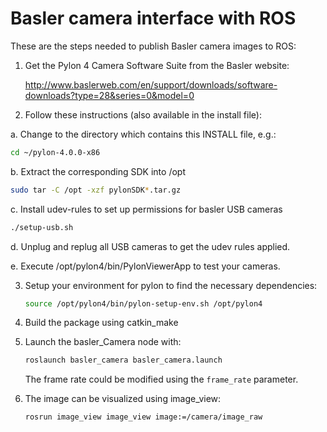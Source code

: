 Basler camera interface with ROS
========================

These are the steps needed to publish Basler camera images to ROS:

1. Get the Pylon 4 Camera Software Suite from the Basler website:

   http://www.baslerweb.com/en/support/downloads/software-downloads?type=28&series=0&model=0

2. Follow these instructions (also available in the install file):

  a. Change to the directory which contains this INSTALL file, e.g.: 
  ```bash
  cd ~/pylon-4.0.0-x86
 ```
  b. Extract the corresponding SDK into /opt
  ```bash
  sudo tar -C /opt -xzf pylonSDK*.tar.gz
  ```
  c. Install udev-rules to set up permissions for basler USB cameras
  ```bash
  ./setup-usb.sh
  ```
       
  d. Unplug and replug all USB cameras to get the udev rules applied.
  
  e. Execute /opt/pylon4/bin/PylonViewerApp to test your cameras.
  
3. Setup your environment for pylon to find the necessary dependencies:

   ```bash
   source /opt/pylon4/bin/pylon-setup-env.sh /opt/pylon4
   ```

4. Build the package using catkin_make

5. Launch the basler_Camera node with:

   ```bash
   roslaunch basler_camera basler_camera.launch
   ```

   The frame rate could be modified using the ```frame_rate``` parameter.

6. The image can be visualized using image_view:

   ```bash
   rosrun image_view image_view image:=/camera/image_raw
   ```



